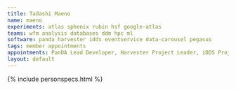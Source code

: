 ```yaml
---
title: Tadashi Maeno
name: maeno
experiments: atlas sphenix rubin hsf google-atlas
teams: wfm analysis databases ddm hpc ml
software: panda harvester idds eventservice data-carousel pegasus
tags: member appointments
appointments: PanDA Lead Developer, Harvester Project Leader, iDDS Project Leader
layout: default
---
```


{% include personspecs.html %}
